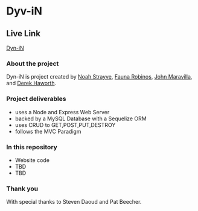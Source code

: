 # Dyv-iN

## Live Link
[Dyn-iN](https://dyv-in.herokuapp.com/)

### About the project

Dyn-iN is project created by [Noah Strayve](https://github.com/noahstrayve), [Fauna Robinos](https://github.com/faunarr), [John Maravilla](https://github.com/ajmaravilla), and [Derek Haworth](https://github.com/derek-haworth).

### Project deliverables

- uses a Node and Express Web Server
- backed by a MySQL Database with a Sequelize ORM  
- uses CRUD to GET,POST,PUT,DESTROY
- follows the MVC Paradigm

### In this repository

- Website code
- TBD
- TBD

### Thank you

With special thanks to Steven Daoud and Pat Beecher.